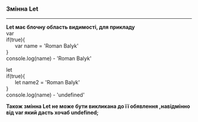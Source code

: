 <h3><b>Змінна Let</b></h3>
<hr>
<b>Let має блочну область видимості, для прикладу</b> <br>
var <br>
if(true){<br>
&nbsp;&nbsp;&nbsp;&nbsp;&nbsp; var name = 'Roman Balyk'<br>
}<br>
console.log(name) - 'Roman Balyk'



let<br>
if(true){<br>
 &nbsp;&nbsp;&nbsp;&nbsp;&nbsp; let name2 = 'Roman Balyk'<br>
}<br>
console.log(name) - 'undefined'




<b>Також змінна Let не може бути викликана до її обявлення ,навідмінно від var який дасть хочаб undefined;
</b>